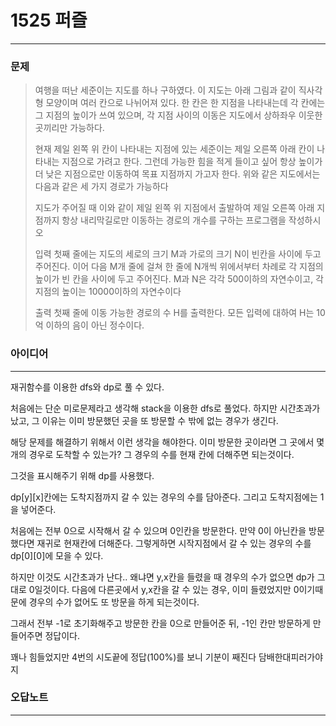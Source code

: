 # 1525 퍼즐
------------
### 문제

>여행을 떠난 세준이는 지도를 하나 구하였다. 이 지도는 아래 그림과 같이 직사각형 모양이며 여러 칸으로 나뉘어져 있다. 한 칸은 한 지점을 나타내는데 각 칸에는 그 지점의 높이가 쓰여 있으며, 각 지점 사이의 이동은 지도에서 상하좌우 이웃한 곳끼리만 가능하다.
>
>
>
>현재 제일 왼쪽 위 칸이 나타내는 지점에 있는 세준이는 제일 오른쪽 아래 칸이 나타내는 지점으로 가려고 한다. 그런데 가능한 힘을 적게 들이고 싶어 항상 높이가 더 낮은 지점으로만 이동하여 목표 지점까지 가고자 한다. 위와 같은 지도에서는 다음과 같은 세 가지 경로가 가능하다
>
>
>
>지도가 주어질 때 이와 같이 제일 왼쪽 위 지점에서 출발하여 제일 오른쪽 아래 지점까지 항상 내리막길로만 이동하는 경로의 개수를 구하는 프로그램을 작성하시오
>
>입력
첫째 줄에는 지도의 세로의 크기 M과 가로의 크기 N이 빈칸을 사이에 두고 주어진다. 이어 다음 M개 줄에 걸쳐 한 줄에 N개씩 위에서부터 차례로 각 지점의 높이가 빈 칸을 사이에 두고 주어진다. M과 N은 각각 500이하의 자연수이고, 각 지점의 높이는 10000이하의 자연수이다
>
>출력
첫째 줄에 이동 가능한 경로의 수 H를 출력한다. 모든 입력에 대하여 H는 10억 이하의 음이 아닌 정수이다.

### 아이디어 
----------
재귀함수를 이용한 dfs와 dp로 풀 수 있다.

처음에는 단순 미로문제라고 생각해 stack을 이용한 dfs로 풀었다.
하지만 시간초과가 났고, 그 이유는 이미 방문했던 곳을 또 방문할 수 밖에 없는 경우가 생긴다.

해당 문제를 해결하기 위해서 이런 생각을 해야한다.
이미 방문한 곳이라면 그 곳에서 몇개의 경우로 도착할 수 있는가?
그 경우의 수를 현재 칸에 더해주면 되는것이다.

그것을 표시해주기 위해 dp를 사용했다.

dp[y][x]칸에는 도착지점까지 갈 수 있는 경우의 수를 담아준다.
그리고 도착지점에는 1을 넣어준다.

처음에는 전부 0으로 시작해서 갈 수 있으며 0인칸을 방문한다.
만약 0이 아닌칸을 방문했다면 재귀로 현재칸에 더해준다.
그렇게하면 시작지점에서 갈 수 있는 경우의 수를 dp[0][0]에 모을 수 있다.

하지만 이것도 시간초과가 난다..
왜냐면 y,x칸을 들렸을 때 경우의 수가 없으면 dp가 그대로 0일것이다.
다음에 다른곳에서 y,x칸을 갈 수 있는 경우, 이미 들렸었지만 0이기때문에
경우의 수가 없어도 또 방문을 하게 되는것이다.

그래서 전부 -1로 초기화해주고
방문한 칸을 0으로 만들어준 뒤, -1인 칸만 방문하게 만들어주면 정답이다.

꽤나 힘들었지만 4번의 시도끝에 정답(100%)를 보니 기분이 째진다 담배한대피러가야지

### 오답노트
----------